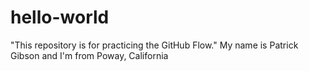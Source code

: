 # hello-world
"This repository is for practicing the GitHub Flow."
My name is Patrick Gibson and I'm from Poway, California
